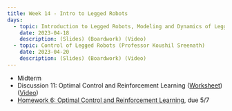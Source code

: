 ```yaml
---
title: Week 14 - Intro to Legged Robots
days:
  - topic: Introduction to Legged Robots, Modeling and Dynamics of Legged Robots (Professor Koushil Sreenath)
    date: 2023-04-18
    description: (Slides) (Boardwork) (Video)
  - topic: Control of Legged Robots (Professor Koushil Sreenath)
    date: 2023-04-20
    description: (Slides) (Boardwork) (Video)
---
```


- Midterm
- Discussion 11: Optimal Control and Reinforcement Learning ([Worksheet](./assets/disc/Discussion_11_OCRL.pdf)) ([Video](https://youtu.be/ZsoO2sXP5uA))
- [Homework 6: Optimal Control and Reinforcement Learning](./assets/hw/Homework_6__Optimal_Control_and_RL.pdf), due 5/7 

<a id="Week15"></a>
